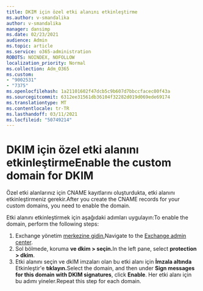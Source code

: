 ```yaml
---
title: DKIM için özel etki alanını etkinleştirme
ms.author: v-smandalika
author: v-smandalika
manager: dansimp
ms.date: 02/23/2021
audience: Admin
ms.topic: article
ms.service: o365-administration
ROBOTS: NOINDEX, NOFOLLOW
localization_priority: Normal
ms.collection: Adm_O365
ms.custom:
- "9002531"
- "7375"
ms.openlocfilehash: 1a21101602f47dcb5c9b607d7bbccfacec00f43a
ms.sourcegitcommit: 6312ee31561db36104f32282d019d069ede69174
ms.translationtype: MT
ms.contentlocale: tr-TR
ms.lasthandoff: 03/11/2021
ms.locfileid: "50749214"
---
```

# <a name="enable-the-custom-domain-for-dkim"></a><span data-ttu-id="5852e-102">DKIM için özel etki alanını etkinleştirme</span><span class="sxs-lookup"><span data-stu-id="5852e-102">Enable the custom domain for DKIM</span></span>

<span data-ttu-id="5852e-103">Özel etki alanlarınız için CNAME kayıtlarını oluşturdukta, etki alanını etkinleştirmeniz gerekir.</span><span class="sxs-lookup"><span data-stu-id="5852e-103">After you create the CNAME records for your custom domains, you need to enable the domain.</span></span>

<span data-ttu-id="5852e-104">Etki alanını etkinleştirmek için aşağıdaki adımları uygulayın:</span><span class="sxs-lookup"><span data-stu-id="5852e-104">To enable the domain, perform the following steps:</span></span>

1. <span data-ttu-id="5852e-105">Exchange yönetim [merkezine gidin.](https://outlook.office365.com/ecp/)</span><span class="sxs-lookup"><span data-stu-id="5852e-105">Navigate to the [Exchange admin center](https://outlook.office365.com/ecp/).</span></span>
2. <span data-ttu-id="5852e-106">Sol bölmede, koruma **ve dkim > seçin.**</span><span class="sxs-lookup"><span data-stu-id="5852e-106">In the left pane, select **protection > dkim**.</span></span>
3. <span data-ttu-id="5852e-107">Etki alanını seçin ve dkIM imzaları olan bu etki alanı için **İmzala altında** Etkinleştir'e **tıklayın.**</span><span class="sxs-lookup"><span data-stu-id="5852e-107">Select the domain, and then under **Sign messages for this domain with DKIM signatures**, click **Enable**.</span></span> <span data-ttu-id="5852e-108">Her etki alanı için bu adımı yineler.</span><span class="sxs-lookup"><span data-stu-id="5852e-108">Repeat this step for each domain.</span></span>

